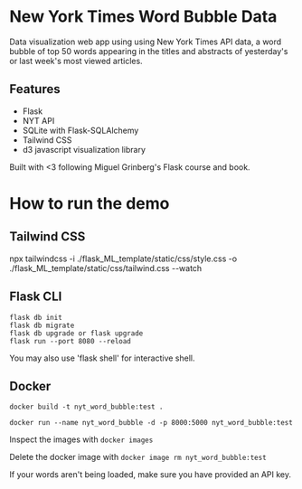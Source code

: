 # New York Times Word Bubble Data

Data visualization web app using using New York Times API data, a word bubble of top 50 words appearing in the titles and abstracts of yesterday's or last week's most viewed articles.

## Features
- Flask
- NYT API
- SQLite with Flask-SQLAlchemy
- Tailwind CSS
- d3 javascript visualization library

Built with <3 following Miguel Grinberg's Flask course and book. 

# How to run the demo

## Tailwind CSS

npx tailwindcss -i ./flask_ML_template/static/css/style.css -o ./flask_ML_template/static/css/tailwind.css --watch

## Flask CLI

```
flask db init
flask db migrate 
flask db upgrade or flask upgrade
flask run --port 8080 --reload
```

You may also use 'flask shell' for interactive shell.

## Docker

```docker build -t nyt_word_bubble:test .```

```docker run --name nyt_word_bubble -d -p 8000:5000 nyt_word_bubble:test```

Inspect the images with
```docker images```

Delete the docker image with
```docker image rm nyt_word_bubble:test```

If your words aren't being loaded, make sure you have provided an API key.
